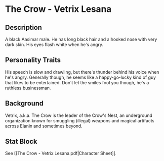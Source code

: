 # The Crow - Vetrix Lesana
## Description
A black Aasimar male. He has long black hair and a hooked nose with very dark skin. His eyes flash white when he's angry. 
 
## Personality Traits
His speech is slow and drawling, but there's thunder behind his voice when he's angry. Generally though, he seems like a happy-go-lucky kind of guy that likes to be entertained. Don't let the smiles fool you though, he's a ruthless businessman. 

## Background
Vetrix, a.k.a. The Crow is the leader of the Crow's Nest, an underground organization known for smuggling (illegal) weapons and magical artifacts across Elanin and sometimes beyond. 

## Stat Block
See [[The Crow - Vetrix Lesana.pdf|Character Sheet]].

